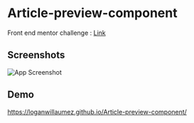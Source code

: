 # Article-preview-component

Front end mentor challenge : [Link]()


## Screenshots

![App Screenshot](https://user-images.githubusercontent.com/60406970/137308611-2648b777-1100-44c2-b280-77b27fba8fb3.png)

  
## Demo

https://loganwillaumez.github.io/Article-preview-component/

  
